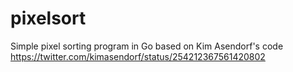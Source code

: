 pixelsort
=========

Simple pixel sorting program in Go based on Kim Asendorf's code https://twitter.com/kimasendorf/status/254212367561420802